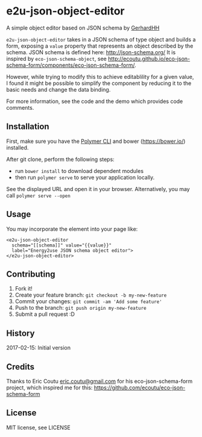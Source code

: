 # e2u-json-object-editor

A simple object editor based on JSON schema by [GerhardHH](https://github.com/GerhardHH)

`e2u-json-object-editor` takes in a JSON schema of type object and builds a form,
exposing a `value` property that represents an object described by the schema.
JSON schema is defined here: http://json-schema.org/
It is inspired by `eco-json-schema-object`, see
http://ecoutu.github.io/eco-json-schema-form/components/eco-json-schema-form/.

However, while trying to modify this to achieve editablility for a given value,
I found it might be possible to simplify the component by reducing it to the
basic needs and change the data binding.

For more information, see the code and the demo which provides code comments.

## Installation

First, make sure you have the [Polymer CLI](https://www.npmjs.com/package/polymer-cli)
and bower (https://bower.io/) installed.

After git clone, perform the following steps:

- run `bower install` to download dependent modules
- then run `polymer serve` to serve your application locally.

See the displayed URL and open it in your browser. Alternatively, you may
call `polymer serve --open`

## Usage
You may incorporate the element into your page like:
```
<e2u-json-object-editor
  schema="[[schema]]" value="{{value}}"
  label="Energy2use JSON schema object editor">
</e2u-json-object-editor>
```
## Contributing
1. Fork it!
2. Create your feature branch: `git checkout -b my-new-feature`
3. Commit your changes: `git commit -am 'Add some feature'`
4. Push to the branch: `git push origin my-new-feature`
5. Submit a pull request :D

## History
2017-02-15: Initial version
## Credits
Thanks to Eric Coutu <eric.coutu@gmail.com> for his eco-json-schema-form project,
which inspired me for this: https://github.com/ecoutu/eco-json-schema-form
## License
MIT license, see LICENSE
